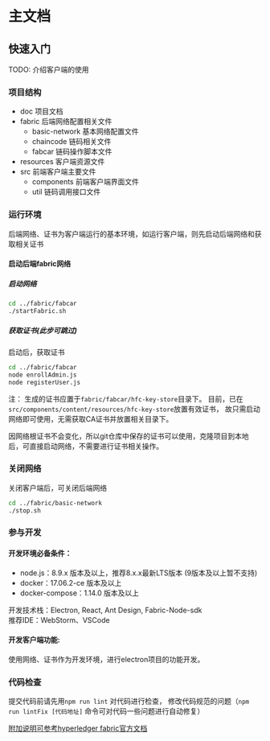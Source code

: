 # 主文档

## 快速入门
TODO: 介绍客户端的使用

### 项目结构
- doc 项目文档
- fabric 后端网络配置相关文件
  - basic-network 基本网络配置文件
  - chaincode 链码相关文件
  - fabcar  链码操作脚本文件
- resources 客户端资源文件  
- src    前端客户端主要文件
  - components 前端客户端界面文件
  - util 链码调用接口文件
  
### 运行环境 
后端网络、证书为客户端运行的基本环境，如运行客户端，则先启动后端网络和获取相关证书
#### 启动后端fabric网络

##### 启动网络
```bash
cd ../fabric/fabcar
./startFabric.sh
``` 
##### 获取证书(此步可跳过) 
启动后，获取证书 
```bash
cd ../fabric/fabcar
node enrollAdmin.js
node registerUser.js
```
注：
生成的证书应置于`fabric/fabcar/hfc-key-store`目录下。
目前，已在`src/components/content/resources/hfc-key-store`放置有效证书，
故只需启动网络即可使用，无需获取CA证书并放置相关目录下。

因网络根证书不会变化，所以git仓库中保存的证书可以使用，克隆项目到本地后，可直接启动网络，不需要进行证书相关操作。

### 关闭网络
关闭客户端后，可关闭后端网络
```bash
cd ../fabric/basic-network
./stop.sh
```    
### 参与开发

#### 开发环境必备条件：
* node.js：8.9.x 版本及以上，推荐8.x.x最新LTS版本 (9版本及以上暂不支持)
* docker：17.06.2-ce 版本及以上
* docker-compose：1.14.0 版本及以上

开发技术栈：Electron, React, Ant Design, Fabric-Node-sdk  
推荐IDE：WebStorm、VSCode

#### 开发客户端功能:
使用网络、证书作为开发环境，进行electron项目的功能开发。

### 代码检查
提交代码前请先用`npm run lint` 对代码进行检查，
修改代码规范的问题（`npm run lintFix [代码地址]` 命令可对代码一些问题进行自动修复）


[附加说明可参考hyperledger fabric官方文档](https://hyperledger-fabric.readthedocs.io/en/release-1.1/write_first_app.html)  



